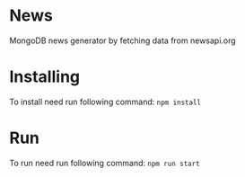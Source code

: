 # News
 MongoDB news generator by fetching data from newsapi.org

# Installing
To install need run following command: `npm install`

# Run
To run need run following command: `npm run start`
